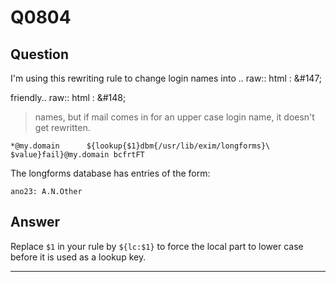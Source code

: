 Q0804
=====

Question
--------

I'm using this rewriting rule to change login names into .. raw:: html
:   &\#147;

friendly.. raw:: html
:   &\#148;

> names, but if mail comes in for an upper case login name, it doesn't
> get rewritten.

    *@my.domain      ${lookup{$1}dbm{/usr/lib/exim/longforms}\
    $value}fail}@my.domain bcfrtFT

The longforms database has entries of the form:

    ano23: A.N.Other

Answer
------

Replace `$1` in your rule by `${lc:$1}` to force the local part to lower
case before it is used as a lookup key.

* * * * *
